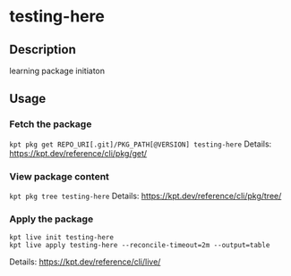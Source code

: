 # testing-here

## Description
learning package initiaton

## Usage

### Fetch the package
`kpt pkg get REPO_URI[.git]/PKG_PATH[@VERSION] testing-here`
Details: https://kpt.dev/reference/cli/pkg/get/

### View package content
`kpt pkg tree testing-here`
Details: https://kpt.dev/reference/cli/pkg/tree/

### Apply the package
```
kpt live init testing-here
kpt live apply testing-here --reconcile-timeout=2m --output=table
```
Details: https://kpt.dev/reference/cli/live/
